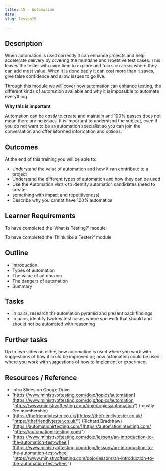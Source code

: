 ```yaml
---
title: 15 - Automation
date: 
slug: lesson15

---
```

## **Description**

When automation is used correctly it can enhance projects and help accelerate delivery by covering the mundane and repetitive test cases. This leaves the tester with more time to explore and focus on areas where they can add most value. When it is done badly it can cost more than it saves, give false confidence and allow issues to go live.

Through this module we will cover how automation can enhance testing, the different kinds of automation available and why it is impossible to automate everything.

**Why this is important**

Automation can be costly to create and maintain and 100% passes does not mean there are no issues. It is important to understand the subject, even if you do not want to be an automation specialist so you can join the conversation and offer informed information and options.

## **Outcomes**

At the end of this training you will be able to:

* Understand the value of automation and how it can contribute to a project
* Understand the different types of automation and how they can be used
* Use the Automation Matrix to identify automation candidates (need to create
* something with impact and repetitiveness)
* Describe why you cannot have 100% automation

## **Learner Requirements**

To have completed the ‘What is Testing?’ module

To have completed the ‘Think like a Tester?’ module

## **Outline**

* Introduction
* Types of automation
* The value of automation
* The dangers of automation
* Summary

## **Tasks**

* In pairs, research the automation pyramid and present back findings
* In pairs, identify two key test cases where you work that should and should not be automated with reasoning

## **Further tasks**

Up to two sides on either, how automation is used where you work with suggestions of how it could be improved or; how automation could be used where you work with suggestions of how to implement or experiment

## **Resources / Reference**

* Intro Slides on Google Drive
* [https://www.ministryoftesting.com/dojo/topics/automation](https://www.ministryoftesting.com/dojo/topics/automation "https://www.ministryoftesting.com/dojo/topics/automation") (mostly Pro membership)
* [https://thefriendlytester.co.uk/](https://thefriendlytester.co.uk/ "https://thefriendlytester.co.uk/") (Richard Bradshaw)
* [https://automationintesting.com/](https://automationintesting.com/ "https://automationintesting.com/")
* [https://www.ministryoftesting.com/dojo/lessons/an-introduction-to-the-automation-test-wheel](https://www.ministryoftesting.com/dojo/lessons/an-introduction-to-the-automation-test-wheel "https://www.ministryoftesting.com/dojo/lessons/an-introduction-to-the-automation-test-wheel")
